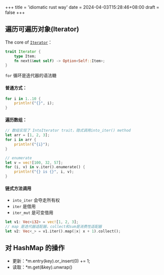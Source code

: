+++
title = 'idiomatic rust way'
date = 2024-04-03T15:28:46+08:00
draft = false
+++

## 遍历可遍历对象(Iterator)
The core of [`Iterator`](https://doc.rust-lang.org/std/iter/trait.Iterator.html "trait std::iter::Iterator")：
```Rust
trait Iterator {
    type Item;
    fn next(&mut self) -> Option<Self::Item>;
}
```
`for` 循环是迭代器的语法糖
#### 普通方式：
```Rust
for i in 1..10 {
	println!("{}", i);
}
```

#### 遍历数组：
```Rust
// 数组实现了 IntoIterator trait，隐式调用into_iter() method
let arr = [1, 2, 3];
for i in arr {
    println!("{i}");
}

// enumerate
let v = vec![100, 32, 57];
for (i, v) in v.iter().enumerate() {
    println!("{} is {}", i, v);
}
```

#### 链式方法调用
- `into_iter` 会夺走所有权
- `iter` 是借用
- `iter_mut` 是可变借用

```Rust
let v1: Vec<i32> = vec![1, 2, 3];
// map 是迭代器适配器，collect和sum是消费性适配器
let v2: Vec<_> = v1.iter().map(|x| x + 1).collect();
```
## 对 HashMap 的操作
* 更新：*m.entry(key).or_insert(0) += 1;
* 读取：*m.get(&key).unwrap()

